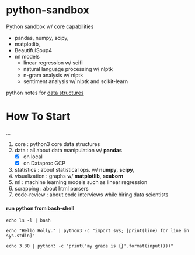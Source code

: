 # python-sandbox
Python sandbox w/ core capabilities 

* pandas, numpy, scipy, 
* matplotlib, 
* BeautifulSoup4
* ml models
   * linear regression w/ scifi
   * natural language processing w/ nlptk
   * n-gram analysis w/ nlptk
   * sentiment analysis w/ nlptk and scikit-learn
   
python notes for [data structures](https://github.com/tansudasli/python-sandbox/wiki/Python-Data-Structures)

# How To Start
...

1. core : python3 core data structures
2. data : all about data manipulation w/ **pandas** 
   - [x] on local
   - [x] on Dataproc GCP
3. statistics : about statistical ops. w/ **numpy**, **scipy**, 
4. visualization : graphs w/ **matplotlib**, **seaborn**
4. ml : machine learning models such as linear regression
5. scrapping : about html parsers
6. code-review : about code interviews while hiring data scientists

#### run python from bash-shell

 `echo ls -l | bash`

 `echo "Hello Holly." | python3 -c "import sys; [print(line) for line in sys.stdin]"`

 `echo 3.30 | python3 -c "print('my grade is {}'.format(input()))"`

 